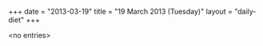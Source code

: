+++
date = "2013-03-19"
title = "19 March 2013 (Tuesday)"
layout = "daily-diet"
+++


\<no entries\>
